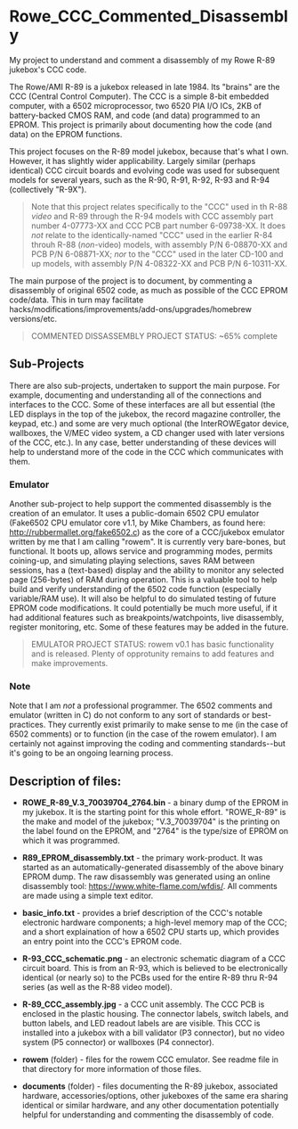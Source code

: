 # Rowe_CCC_Commented_Disassembly

My project to understand and comment a disassembly of my Rowe R-89 jukebox's CCC code.

The Rowe/AMI R-89 is a jukebox released in late 1984.  Its "brains" are the CCC (Central Control Computer).  The CCC is a simple 8-bit embedded computer, with a 6502 microprocessor, two 6520 PIA I/O ICs, 2KB of battery-backed CMOS RAM, and code (and data) programmed to an EPROM.  This project is primarily about documenting how the code (and data) on the EPROM functions.

This project focuses on the R-89 model jukebox, because that's what I own.  However, it has slightly wider applicability.  Largely similar (perhaps identical) CCC circuit boards and evolving code was used for subsequent models for several years, such as the R-90, R-91, R-92, R-93 and R-94 (collectively "R-9X").

> Note that this project relates specifically to the "CCC" used in th R-88 _video_ and R-89 through the R-94 models with CCC assembly part number 4-07773-XX and CCC PCB part number 6-09738-XX. It does *not* relate to the identically-named "CCC" used in the earlier R-84 throuh R-88 (_non_-video) models, with assembly P/N 6-08870-XX and PCB P/N 6-08871-XX; _nor_ to the "CCC" used in the later CD-100 and up models, with assembly P/N 4-08322-XX and PCB P/N 6-10311-XX.

The main purpose of the project is to document, by commenting a disassembly of original 6502 code, as much as possible of the CCC EPROM code/data.  This in turn may facilitate hacks/modifications/improvements/add-ons/upgrades/homebrew versions/etc.

> COMMENTED DISSASSEMBLY PROJECT STATUS: ~65% complete

## Sub-Projects

There are also sub-projects, undertaken to support the main purpose.  For example, documenting and understanding all of the connections and interfaces to the CCC.  Some of these interfaces are all but essential (the LED displays in the top of the jukebox, the record magazine controller, the keypad, etc.) and some are very much optional (the InterROWEgator device, wallboxes, the V/MEC video  system, a CD changer used with later versions of the CCC, etc.).  In any case, better understanding of these devices will help to understand more of the code in the CCC which communicates with them.

### Emulator

Another sub-project to help support the commented disassembly is the creation of an emulator.  It uses a public-domain 6502 CPU emulator (Fake6502 CPU emulator core v1.1, by Mike Chambers, as found here: http://rubbermallet.org/fake6502.c) as the core of a CCC/jukebox emulator written by me that I am calling "rowem".  It is currently very bare-bones, but functional.  It boots up, allows service and programming modes, permits coining-up, and simulating playing selections, saves RAM between sessions, has a (text-based) display and the ability to monitor any selected page (256-bytes) of RAM during operation.  This is a valuable tool to help build and verify understanding of the 6502 code function (especially variable/RAM use).  It will also be helpful to do simulated testing of future EPROM code modifications.  It could potentially be much more useful, if it had additional features such as breakpoints/watchpoints, live disassembly, register monitoring, etc.  Some of these features may be added in the future.

> EMULATOR PROJECT STATUS: rowem v0.1 has basic functionality and is released.  Plenty of opprotunity remains to add features and make improvements.

### Note

Note that I am *not* a professional programmer.  The 6502 comments and emulator (written in C) do not conform to any sort of standards or best-practices.  They currently exist primarily to make sense to me (in the case of 6502 comments) or to function (in the case of the rowem emulator).  I am certainly not against improving the coding and commenting standards--but it's going to be an ongoing learning process.

## Description of files:
  - **ROWE_R-89_V.3_70039704_2764.bin** - a binary dump of the EPROM in my jukebox.  It is the starting point for this whole effort.  "ROWE_R-89" is the make and model of the jukebox; "V.3_70039704" is the printing on the label found on the EPROM, and "2764" is the type/size of EPROM on which it was programmed.
  
  - **R89_EPROM_disassembly.txt** - the primary work-product.  It was started as an automatically-generated disassembly of the above binary EPROM dump.  The raw disassembly was generated using an online disassembly tool: https://www.white-flame.com/wfdis/.  All comments are made using a simple text editor.
    
  - **basic_info.txt** - provides a brief description of the CCC's notable electronic hardware components; a high-level memory map of the CCC; and a short explaination of how a 6502 CPU starts up, which provides an entry point into the CCC's EPROM code.
    
  - **R-93_CCC_schematic.png** - an electronic schematic diagram of a CCC circuit board.  This is from an R-93, which is believed to be electronically identical (or nearly so) to the PCBs used for the entire R-89 thru R-94 series (as well as the R-88 video model).

  - **R-89_CCC_assembly.jpg** - a CCC unit assembly.  The CCC PCB is enclosed in the plastic housing.  The connector labels, switch labels, and button labels, and LED readout labels are are visible.  This CCC is installed into a jukebox with a bill validator (P3 connector), but no video system (P5 connector) or wallboxes (P4 connector).
    
  - **rowem** (folder) - files for the rowem CCC emulator.  See readme file in that directory for more information of those files.

  -  **documents** (folder) - files documenting the R-89 jukebox, associated hardware, accessories/options, other jukeboxes of the same era sharing identical or similar hardware, and any other documentation potentially helpful for understanding and commenting the disassembly of code.
    
